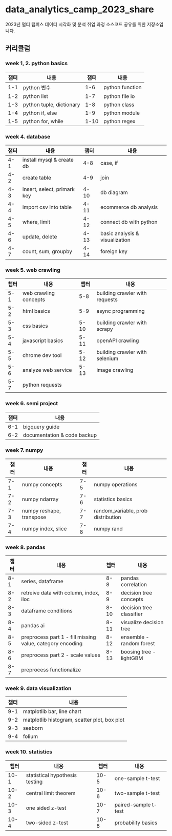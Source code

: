 # data_analytics_camp_2023_share
2023년 멀티 캠퍼스 데이터 시각화 및 분석 취업 과정 소스코드 공유를 위한 저장소입니다.

## 커리큘럼

### week 1, 2. python basics
| 챕터 | 내용 | 챕터 | 내용 |
| --- | --- | --- | --- |
| 1-1 | python 변수 | 1-6 | python function |
| 1-2 | python list | 1-7 | python file io |
| 1-3 | python tuple, dictionary | 1-8 | python class |
| 1-4 | python if, else | 1-9 | python module |
| 1-5 | python for, while | 1-10 | python regex |

### week 4. database
| 챕터 | 내용 | 챕터 | 내용 |
| --- | --- | --- | --- |
| 4-1 | install mysql & create db | 4-8 | case, if |
| 4-2 | create table | 4-9 | join |
| 4-3 | insert, select, primark key | 4-10 | db diagram |
| 4-4 | import csv into table | 4-11 | ecommerce db analysis |
| 4-5 | where, limit | 4-12 | connect db with python |
| 4-6 | update, delete | 4-13 | basic analysis & visualization |
| 4-7 | count, sum, groupby | 4-14 | foreign key |

### week 5. web crawling
| 챕터 | 내용 | 챕터 | 내용 |
| --- | --- | --- | --- |
| 5-1 | web crawling concepts | 5-8 | building crawler with requests |
| 5-2 | html basics | 5-9 | async programming |
| 5-3 | css basics | 5-10 | building crawler with scrapy |
| 5-4 | javascript basics | 5-11 | openAPI crawling |
| 5-5 | chrome dev tool | 5-12 | building crawler with selenium |
| 5-6 | analyze web service | 5-13 | image crawling |
| 5-7 | python requests |  |  |

### week 6. semi project
| 챕터 | 내용 |
| --- | --- |
| 6-1 | bigquery guide |
| 6-2 | documentation & code backup |

### week 7. numpy
| 챕터 | 내용 | 챕터 | 내용 |
| --- | --- | --- | --- |
| 7-1 | numpy concepts | 7-5 | numpy operations |
| 7-2 | numpy ndarray | 7-6 | statistics basics |
| 7-3 | numpy reshape, transpose  | 7-7 | random_variable, prob distribution |
| 7-4 | numpy index, slice | 7-8 | numpy rand |

### week 8. pandas
| 챕터 | 내용 | 챕터 | 내용 |
| --- | --- | --- | --- |
| 8-1 | series, dataframe | 8-8 | pandas correlation |
| 8-2 | retreive data with column, index, iloc | 8-9 | decision tree concepts |
| 8-3 | dataframe conditions | 8-10 | decision tree classifier |
| 8-4 | pandas ai | 8-11 | visualize decision tree |
| 8-5 | preprocess part 1 - fill missing value, category encoding | 8-12 | ensemble - random forest |
| 8-6 | preprocess part 2 - scale values | 8-13 | boosing tree - lightGBM |
| 8-7 | preprocess functionalize |  |  |

### week 9. data visualization
| 챕터 | 내용 |
| --- | --- |
| 9-1 | matplotlib bar, line chart |
| 9-2 | matplotlib histogram, scatter plot, box plot |
| 9-3 | seaborn |
| 9-4 | folium |

### week 10. statistics
| 챕터 | 내용 | 챕터 | 내용 |
| --- | --- | --- | --- |
| 10-1 | statistical hypothesis testing | 10-5 | one-sample t-test |
| 10-2 | central limit theorem | 10-6 | two-sample t-test |
| 10-3 | one sided z-test | 10-7 | paired-sample t-test |
| 10-4 | two-sided z-test | 10-8 | probability basics |



















